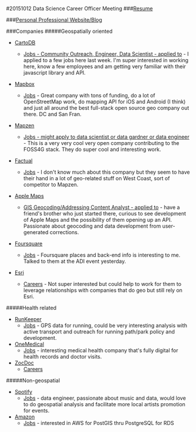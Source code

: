 #20151012 Data Science Career Officer Meeting
###[Resume](https://github.com/nygeog/beh_public/blob/master/meetings/20151012/20151012_data_science_career_officer/daniel_martin_sheehan_resume_20151008.pdf)

###[Personal Professional Website/Blog](http://nygeog.github.io/)

###Companies
#####Geospatially oriented

* [CartoDB](https://cartodb.com/)
	* [Jobs - Community Outreach, Engineer, Data Scientist - applied to](https://cartodb.com/jobs/) - I applied to a few jobs here last week. I'm super interested in working here, know a few employees and am getting very familiar with their javascript library and API. 

* [Mapbox](https://www.mapbox.com)
	* [Jobs](https://www.mapbox.com/jobs/) - Great company with tons of funding, do a lot of OpenStreetMap work, do mapping API for iOS and Android (I think) and just all around the best full-stack open source geo company out there. DC and San Fran. 

* [Mapzen](https://mapzen.com/)
	* [Jobs - might apply to data scientist or data gardner or data engineer](https://mapzen.com/jobs/) - This is a very very cool very open company contributing to the FOSS4G stack. They do super cool and interesting work. 
	
* [Factual](https://www.factual.com/)
	* [Jobs](https://www.factual.com/jobs#problems) - I don't know much about this company but they seem to have their hand in a lot of geo-related stuff on West Coast, sort of competitor to Mapzen. 
	 

* [Apple Maps](http://www.apple.com/jobs/us/)
	* [GIS Geocoding/Addressing Content Analyst - applied to](http://www.gjc.org/cgi-bin/showjob.pl?id=1443649440) - have a friend's brother who just started there, curious to see development of Apple Maps and the possibility of them opening up an API. Passionate about geocoding and data development from user-generated corrections. 

* [Foursquare](https://foursquare.com/)
	* [Jobs](https://foursquare.com/jobs/) - Foursquare places and back-end info is interesting to me. Talked to them at the ADI event yesterday.

* [Esri](http://www.esri.com/)
	* [Careers](http://www.esri.com/careers/main/job-search) - Not super interested but could help to work for them to leverage relationships with companies that do geo but still rely on Esri. 
	 
#####Health related
* [RunKeeper](https://runkeeper.com/home)
	* [Jobs](https://runkeeper.com/jobs) - GPS data for running, could be very interesting analysis with active transport and outreach for running path/park policy and development. 
* [OneMedical](http://www.onemedical.com/)
	* [Jobs](http://www.onemedical.com/jobs/) - interesting medical health company that's fully digital for health records and doctor visits. 
* [ZocDoc](https://www.zocdoc.com/)
	* [Careers](https://www.zocdoc.com/careers) 

#####Non-geospatial 
* [Spotify](https://www.spotify.com)
	* [Jobs](https://www.spotify.com/us/jobs/) - data engineer, passionate about music and data, would love to do geospatial analysis and facilitate more local artists promotion for events. 
* [Amazon](http://www.amazon.com/)
	* [Jobs](http://www.amazon.jobs/) - interested in AWS for PostGIS thru PostgreSQL for RDS